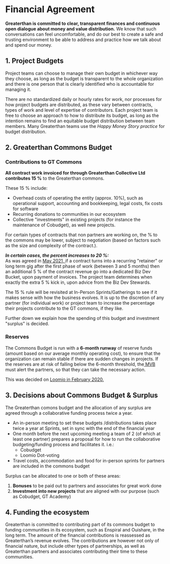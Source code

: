 # Financial Agreement

**Greaterthan is committed to clear, transparent finances and continuous open dialogue about money and value distribution.** We know that such conversations can feel uncomfortable, and do our best to create a safe and trusting environment to be able to address and practice how we talk about and spend our money.

## 1. Project Budgets

Project teams can choose to manage their own budget in whichever way they choose, as long as the budget is transparent to the whole organization and there is one person that is clearly identified who is accountable for managing it.

There are no standardized daily or hourly rates for work, nor processes for how project budgets are distributed, as these vary between contracts, types of work and level of expertise of contributors. Each project team is free to choose an approach to how to distribute its budget, as long as the intention remains to find an equitable budget distribution between team members. Many Greaterthan teams use the _Happy Money Story practice_ for budget distribution.&#x20;

## 2. Greaterthan Commons Budget&#x20;

### Contributions to GT Commons

**All contract work invoiced for through Greaterthan Collective Ltd contributes 15 %** to the Greaterthan commons.

These 15 % include:&#x20;

* Overhead costs of operating the entity (approx. 10%), such as operational support, accounting and bookkeeping, legal costs, fix costs for software
* Recurring donations to communities in our ecosystem
* Collective "investments" in existing projects (for instance the maintenance of Cobudget), as well new projects.&#x20;

For certain types of contracts that non partners are working on, the % to the commons may be lower, subject to negotiation (based on factors such as the size and complexity of the contract.).

_**In certain cases, the percent increases to 20 %:**_\
As was agreed in [May 2021, ](https://www.loomio.org/d/SPaUqGD2/proposal-for-better-rewarding-biz-dev-in-gt-)if a contract turns into a recurring "retainer" or long term gig after the first phase of work (between 3 and 5 months) then an additional 5 % of the contract revenue go into a dedicated Biz Dev Bucket, upon payment of invoices. The project team determines when exactly the extra 5 % kick in, upon advice from the Biz Dev Stewards.

The 15 % rule will be revisited at In-Person Sprints/Gatherings to see if it makes sense with how the business evolves. It is up to the discretion of any partner (for individual work) or project team to increase the percentage their projects contribute to the GT commons, if they like.

Further down we explain how the spending of this budget and investment "surplus" is decided.&#x20;

### Reserves

The Commons Budget is run with a **6-month runway** of reserve funds (amount based on our average monthly operating cost), to ensure that the organization can remain stable if there are sudden changes in projects. If the reserves are at risk of falling below the 6-month threshold, the[ MVB ](people-agreement.md#minimum-viable-board)must alert the partners, so that they can take the necessary action. &#x20;

This was decided on [Loomio in February 2020. ](https://www.loomio.org/d/kf0jHFC7/gt-core-budget-discussions-decisions/1)

## 3. Decisions about Commons Budget & Surplus

The Greaterthan comons budget and the allocation of any surplus are agreed through a collaborative funding process twice a year.

* An in-person meeting to set these budgets /distributions takes place twice a year at Sprints, set in sync with the end of the financial year
* One month before the next upcoming meeting a team of 2 (of which at least one partner) prepares a proposal for how to run the collaborative budgeting/funding process and facilitates it. i.e.:
  * Cobudget
  * Loomio Dot-voting
* Travel costs, accommodation and food for in-person sprints for partners are included in the commons budget

Surplus can be allocated to one or both of these areas:

1. **Bonuses** to be paid out to partners and associates for great work done
2. **Investment into new projects** that are aligned with our purpose (such as Cobudget, GT Academy)

## 4. Funding the ecosystem

Greaterthan is committed to contributing part of its commons budget to funding communities in its ecosystem, such as Enspiral and Ouishare, in the long term. The amount of the financial contributions is reassessed as Greaterthan’s revenue evolves. The contributions are however not only of financial nature, but include other types of partnerships, as well as Greaterthan partners and associates contributing their time to these communities.
